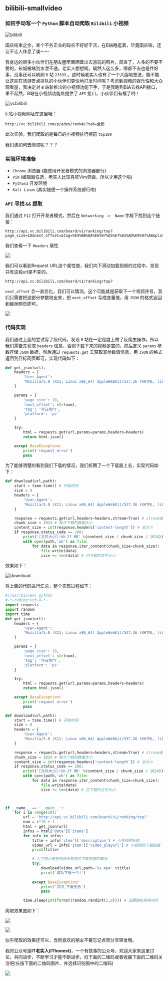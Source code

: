 ## bilibili-smallvideo

### 如何手动写一个 `Python` 脚本自动爬取 `Bilibili` 小视频

![bilibili](./image/bilibili.jpeg)

国庆结束之余，某个不务正业的码农不好好干活，在B站瞎逛着，毕竟国庆嘛，还让不让人休息了诶～～

我身边的很多小伙伴们在朋友圈里面晒着出去游玩的照片，简直了，人多的不要不要的，长城被堵到水泄不通，老实人想想啊，既然人这么多，哪都不去也是件好事，没事还可以刷刷 `B` 站 `23333` 。这时候老实人也有了一个大胆地想法，能不能让这些在旅游景点排队的小伙伴们更快地打发时间呢？考虑到视频的娱乐性和大众观看量，我决定对 `B` 站新推出的小视频功能下手，于是我跑到B站去找API接口，果不起然，B站在小视频功能处提供了 `API` 接口，小伙伴们有福了哟！

![vcbilibili](./image/vcbilibili.png)

`B` 站小视频网址在这里哦：

```
http://vc.bilibili.com/p/eden/rank#/?tab=全部
```

此次实验，我们爬取的是每日的小视频排行榜前 `top100`

我们该如何去爬取呢？？？

### 实验环境准备

- `Chrome` 浏览器 (能使用开发者模式的浏览器都行)
- `Vim` (编辑器任选，老实人比较喜欢Vim界面，所以才用这个啦)
- `Python3` 开发环境
- `Kali Linux` (其实随便一个操作系统都行啦)

### `API` 寻找 `&&` 提取

我们通过 `F12` 打开开发者模式，然后在 `Networking ->  Name` 字段下找到这个链接：

```
http://api.vc.bilibili.com/board/v1/ranking/top?page_size=10&next_offset=&tag=%E4%BB%8A%E6%97%A5%E7%83%AD%E9%97%A8&platform=pc
```

我们查看一下  `Headers` 属性

![](./image/requestsurl.png)

我们可以看到Request URL这个属性值，我们向下滑动加载视频的过程中，发现只有这段url是不变的。

```
http://api.vc.bilibili.com/board/v1/ranking/top?
```

`next_offset` 会一直变化，我们可以猜测，这个可能就是获取下一个视频序号，我们只需要把这部分参数取出来，把 `next_offset` 写成变量值，用 `JSON` 的格式返回到目标网页即可。

![](./image/next_offset.png)

### 代码实现

我们通过上面的尝试写了段代码，发现 `B` 站在一定程度上做了反爬虫操作，所以我们需要先获取 `headers` 信息，否则下载下来的视频是空的，然后定义 `params` 参数存储 `JSON` 数据，然后通过 `requests.get` 去获取其参数值信息，用 `JSON` 的格式返回到目标网页即可，实现代码如下：

```python
def get_json(url):
    headers = {
        'User-Agent': 
        'Mozilla/5.0 (X11; Linux x86_64) AppleWebKit/537.36 (KHTML, like Gecko) Chrome/69.0.3497.100 Safari/537.36'
    }

    params = {
        'page_size': 10,
        'next_offset': str(num),
        'tag': '今日热门',
        'platform': 'pc'
    }

    try:
        html = requests.get(url,params=params,headers=headers)
        return html.json()

    except BaseException:
        print('request error')
        pass

```

为了能够清楚的看到我们下载的情况，我们折腾了一个下载器上去，实现代码如下：

```python
def download(url,path):
    start = time.time() # 开始时间
    size = 0
    headers = {
        'User-Agent': 
        'Mozilla/5.0 (X11; Linux x86_64) AppleWebKit/537.36 (KHTML, like Gecko) Chrome/69.0.3497.100 Safari/537.36'
    }

    response = requests.get(url,headers=headers,stream=True) # stream属性必须带上
    chunk_size = 1024 # 每次下载的数据大小
    content_size = int(response.headers['content-length']) # 总大小
    if response.status_code == 200:
        print('[文件大小]:%0.2f MB' %(content_size / chunk_size / 1024)) # 换算单位
        with open(path,'wb') as file:
            for data in response.iter_content(chunk_size=chunk_size):
                file.write(data)
                size += len(data) # 已下载的文件大小
```

效果如下：

![download](./image/download.png)

将上面的代码进行汇总，整个实现过程如下：

```python
#!/usr/bin/env python
#-*-coding:utf-8-*-
import requests
import random
import time
def get_json(url):
    headers = {
        'User-Agent': 
        'Mozilla/5.0 (X11; Linux x86_64) AppleWebKit/537.36 (KHTML, like Gecko) Chrome/69.0.3497.100 Safari/537.36'
    }

    params = {
        'page_size': 10,
        'next_offset': str(num),
        'tag': '今日热门',
        'platform': 'pc'
    }

    try:
        html = requests.get(url,params=params,headers=headers)
        return html.json()

    except BaseException:
        print('request error')
        pass

def download(url,path):
    start = time.time() # 开始时间
    size = 0
    headers = {
        'User-Agent': 
        'Mozilla/5.0 (X11; Linux x86_64) AppleWebKit/537.36 (KHTML, like Gecko) Chrome/69.0.3497.100 Safari/537.36'
    }

    response = requests.get(url,headers=headers,stream=True) # stream属性必须带上
    chunk_size = 1024 # 每次下载的数据大小
    content_size = int(response.headers['content-length']) # 总大小
    if response.status_code == 200:
        print('[文件大小]:%0.2f MB' %(content_size / chunk_size / 1024)) # 换算单位
        with open(path,'wb') as file:
            for data in response.iter_content(chunk_size=chunk_size):
                file.write(data)
                size += len(data) # 已下载的文件大小

    

if __name__ == '__main__':
    for i in range(10):
        url = 'http://api.vc.bilibili.com/board/v1/ranking/top?'
        num = i*10 + 1
        html = get_json(url)
        infos = html['data']['items']
        for info in infos:
            title = info['item']['description'] # 小视频的标题
            video_url = info['item']['video_playurl'] # 小视频的下载链接
            print(title)

            # 为了防止有些视频没有提供下载链接的情况
            try:
                download(video_url,path='%s.mp4' %title)
                print('成功下载一个!')
                
            except BaseException:
                print('凉凉,下载失败')
                pass

        time.sleep(int(format(random.randint(2,8)))) # 设置随机等待时间

```

爬取效果图如下：

![](./image/download.png)

![](./image/watch.png)

似乎爬取的效果还可以，当然喜欢的朋友不要忘记点赞分享转发哦。

我的公众号是**IT老实人(IThonest)**，一个有故事的公众号，欢迎大家来这里讨论，共同进步，不断学习才能不断进步。扫下面的二维码或者收藏下面的二维码关注吧(长按下面的二维码图片、并选择识别图中的二维码)

<p><img style="margin-left: auto; margin-right: auto; display: block" src="https://img2018.cnblogs.com/blog/1100338/201810/1100338-20181008083045140-1039785080.jpg"></p>

